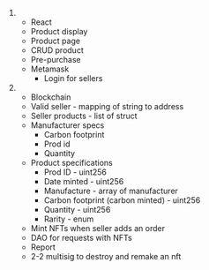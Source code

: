 1. - React
   - Product display
   - Product page
   - CRUD product
   - Pre-purchase
   - Metamask
      - Login for sellers


2. - Blockchain
    - Valid seller - mapping of string to address
    - Seller products - list of struct
    - Manufacturer specs
      - Carbon footprint
      - Prod id
      - Quantity
    - Product specifications
      - Prod ID - uint256
      - Date minted - uint256
      - Manufacture - array of manufacturer
      - Carbon footprint (carbon minted) - uint256
      - Quantity - uint256
      - Rarity - enum
    - Mint NFTs when seller adds an order
    - DAO for requests with NFTs
    - Report
    - 2-2 multisig to destroy and remake an nft

